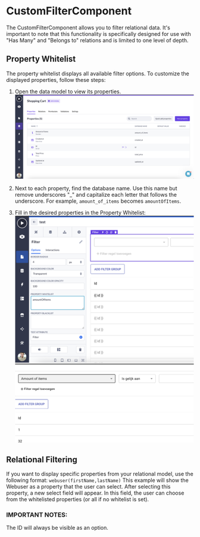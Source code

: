 # CustomFilterComponent

The CustomFilterComponent allows you to filter relational data. It's important to note that this functionality is specifically designed for use with "Has Many" and "Belongs to" relations and is limited to one level of depth.

## Property Whitelist

The property whitelist displays all available filter options. To customize the displayed properties, follow these steps:

1. Open the data model to view its properties.
   ![Data Model](public/image1.png)

2. Next to each property, find the database name. Use this name but remove underscores "_" and capitalize each letter that follows the underscore. For example, `amount_of_items` becomes `amountOfItems`.

3. Fill in the desired properties in the Property Whitelist:
   ![Whitelist Example](public/image2.png)
   ![Whitelist Example](public/image3.png)

## Relational Filtering

If you want to display specific properties from your relational model, use the following format:
```webuser(firstName,lastName)```
This example will show the Webuser as a property that the user can select. After selecting this property, a new select field will appear. In this field, the user can choose from the whitelisted properties (or all if no whitelist is set).

### IMPORTANT NOTES:
The ID will always be visible as an option.